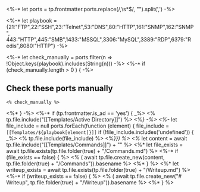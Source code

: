  <%-* let ports = tp.frontmatter.ports.replace(/,\s*$/, "").split(',') -%>

<%-* let playbook = {21:"FTP",22:"SSH",23:"Telnet",53:"DNS",80:"HTTP",161:"SNMP",162:"SNMP",
443:"HTTP",445:"SMB",1433:"MSSQL",3306:"MySQL",3389:"RDP",6379:"Redis",8080:"HTTP"} -%>

<%-* let check_manually = ports.filter(n => !Object.keys(playbook).includes(String(n))) -%>
<%-* if (check_manually.length > 0 ) { -%>
## Check these ports manually 
```text
<% check_manually %>
```
<%* } -%>
<%-* if (tp.frontmatter.is_ad == 'yes') { _%>
 <% tp.file.include("[[Templates/Active Directory]]") %>
<%*} -%>
<%-* 
let file_include = null
ports.forEach(function (element) { 
file_include = `[[Templates/${playbook[element]}]]`
if (!file_include.includes('undefined')) {
_%>
<% tp.file.include(file_include) %>
<%*}}) %>
<%* let content = await tp.file.include("[[Templates/Commands]]") + "" %>
<%* let file_exists = await tp.file.exists(tp.file.folder(true) + "/Commands.md") %>
<%-* if (file_exists == false) { %>
<% ( await tp.file.create_new(content, tp.file.folder(true) + "/Commands")).basename %>
<%* } %>
<%* let writeup_exists = await tp.file.exists(tp.file.folder(true) + "/Writeup.md") %>
<%-* if (writeup_exists == false) { %>
<% ( await tp.file.create_new("# Writeup", tp.file.folder(true) + "/Writeup")).basename %>
<%* } %>
